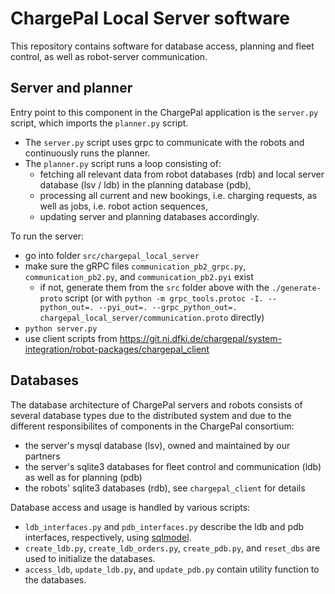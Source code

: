 # ChargePal Local Server software

This repository contains software for database access, planning and fleet control, as well as robot-server communication.

## Server and planner

Entry point to this component in the ChargePal application is the `server.py` script, which imports the `planner.py` script.

- The `server.py` script uses grpc to communicate with the robots and continuously runs the planner.
- The `planner.py` script runs a loop consisting of:
  - fetching all relevant data from robot databases (rdb) and local server database (lsv / ldb) in the planning database (pdb),
  - processing all current and new bookings, i.e. charging requests, as well as jobs, i.e. robot action sequences,
  - updating server and planning databases accordingly.

To run the server:

- go into folder `src/chargepal_local_server`
- make sure the gRPC files `communication_pb2_grpc.py`, `communication_pb2.py`, and `communication_pb2.pyi` exist
  - if not, generate them from the `src` folder above with the `./generate-proto` script (or with
    `python -m grpc_tools.protoc -I. --python_out=. --pyi_out=. --grpc_python_out=. chargepal_local_server/communication.proto`
    directly)
- `python server.py`
- use client scripts from https://git.ni.dfki.de/chargepal/system-integration/robot-packages/chargepal_client

## Databases

The database architecture of ChargePal servers and robots consists of several database types due to the distributed system
and due to the different responsibilites of components in the ChargePal consortium:

- the server's mysql database (lsv), owned and maintained by our partners
- the server's sqlite3 databases for fleet control and communication (ldb) as well as for planning (pdb)
- the robots' sqlite3 databases (rdb), see `chargepal_client` for details

Database access and usage is handled by various scripts:

- `ldb_interfaces.py` and `pdb_interfaces.py` describe the ldb and pdb interfaces, respectively, using [sqlmodel](https://sqlmodel.tiangolo.com/).
- `create_ldb.py`, `create_ldb_orders.py`, `create_pdb.py`, and `reset_dbs` are used to initialize the databases.
- `access_ldb`, `update_ldb.py`, and `update_pdb.py` contain utility function to the databases.
